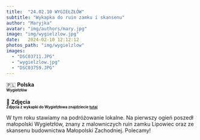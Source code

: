 ```yaml
---
title:  "24.02.10 WYGIEŁZŁÓW"
subtitle: "Wykapka do ruin zamku i skansenu"
author: "Maryjka"
avatar: "img/authors/mary.jpg"
image: "img/wygielzlow.jpg"
date:   2024-02-10 12:12:12
photos_path: "img/wygielzlow"
images:
  - "DSC03711.JPG"
  - "wygielzlow.jpg"
  - "DSC03759.JPG"
---
```

🇵🇱 **Polska**<br/>
**<sub><sup>Wygiełzłów</sup></sub>**<br/>
<br/>
📸 **Zdjęcia**<br/>
<sub><sup>**Zdjęcia z wykapki do Wygiełzłowa znajdziecie <a href="https://photos.app.goo.gl/TFnGDXiyHNh2bpJi9">tutaj</a>**</sup></sub>

W tym roku stawiamy na podróżowanie lokalne. Na pierwszy ogień poszedł małopolski Wygiełzłów, znany z malowniczych ruin zamku Lipowiec oraz ze skansenu budownictwa Małopolski Zachodniej. Polecamy!

